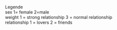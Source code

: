 Legende  
sex	1= female	2=male  				
weight	1 = strong relationship		3 = normal relationship			  
relationship	1 = lovers	2 = friends  
